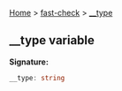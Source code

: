 [Home](/) &gt; [fast-check](../fast-check.md) &gt; [\_\_type](__type.md)

## \_\_type variable

<b>Signature:</b>

```typescript
__type: string
```
